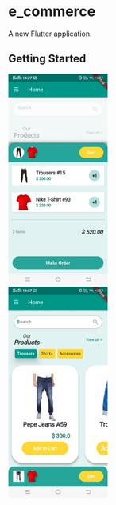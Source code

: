 # e_commerce

A new Flutter application.

## Getting Started

<div>
<img src="https://github.com/Divijcode/ecommerce_ui/blob/master/Screenshot_20201128_142732.jpg" width="200">
  </div>
  <div>
<img src="https://github.com/Divijcode/ecommerce_ui/blob/master/Screenshot_20201128_145709.jpg" width="200">

  </div>
  
